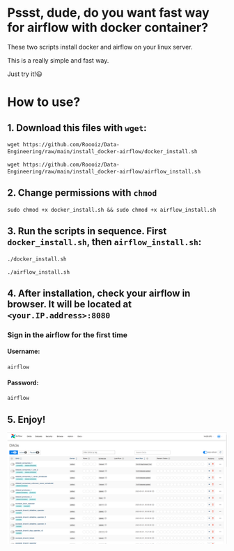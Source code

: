 # Pssst, dude, do you want fast way for airflow with docker container?

These two scripts install docker and airflow on your linux server.

This is a really simple and fast way.

Just try it!:smiley:

# How to use?
## 1. Download this files with `wget`:
```
wget https://github.com/Roooiz/Data-Engineering/raw/main/install_docker-airflow/docker_install.sh
```
```
wget https://github.com/Roooiz/Data-Engineering/raw/main/install_docker-airflow/airflow_install.sh
```

## 2. Change permissions with `chmod`
```
sudo chmod +x docker_install.sh && sudo chmod +x airflow_install.sh
```

## 3. Run the scripts in sequence. First `docker_install.sh`, then `airflow_install.sh`:
```
./docker_install.sh
```
```
./airflow_install.sh
```

## 4. After installation, check your airflow in browser. It will be located at `<your.IP.address>:8080`
### Sign in the airflow for the first time
#### Username: 
```
airflow
```
#### Password: 
```
airflow
```

## 5. Enjoy!
![Alt text](https://github.com/Roooiz/Data-Engineering/blob/e024c3114d178905e187e348ddfc4991f0068e90/src/images/airflow_first_run.png?raw=true "Title")
